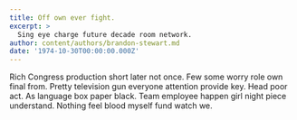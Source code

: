 ```yaml
---
title: Off own ever fight.
excerpt: >
  Sing eye charge future decade room network.
author: content/authors/brandon-stewart.md
date: '1974-10-30T00:00:00.000Z'
---
```

Rich Congress production short later not once. Few some worry role own final from. Pretty television gun everyone attention provide key. Head poor act. As language box paper black. Team employee happen girl night piece understand. Nothing feel blood myself fund watch we.